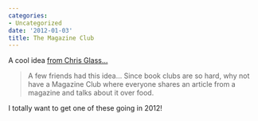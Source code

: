 ```yaml
---
categories:
- Uncategorized
date: '2012-01-03'
title: The Magazine Club
---
```


A cool idea <a href="http://chrisglass.com/album/2011/06/06/magazine-club-01/">from Chris Glass...</a>

<blockquote>A few friends had this idea… Since book clubs are so hard, why not have a Magazine Club where everyone shares an article from a magazine and talks about it over food.</blockquote>

I totally want to get one of these going in 2012!